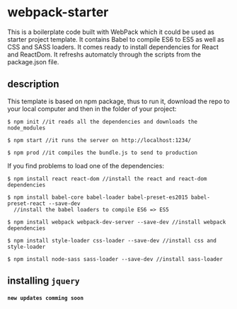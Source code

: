 # webpack-starter
This is a boilerplate code built with WebPack which it could be used as starter project template. It contains Babel to compile ES6 to ES5 as well as CSS and SASS loaders. It comes ready to install dependencies for React and ReactDom. It refreshs automatcly through the scripts from the package.json file.

## description
This template is based on npm package, thus to run it, download the repo to your local computer and then in the folder of your project:
```
$ npm init //it reads all the dependencies and downloads the node_modules

$ npm start //it runs the server on http://localhost:1234/

$ npm prod //it compiles the bundle.js to send to production
```
If you find problems to load one of the dependencies:
```
$ npm install react react-dom //install the react and react-dom dependencies

$ npm install babel-core babel-loader babel-preset-es2015 babel-preset-react --save-dev
  //install the babel loaders to compile ES6 => ES5

$ npm install webpack webpack-dev-server --save-dev //install webpack dependencies

$ npm install style-loader css-loader --save-dev //install css and style-loader

$ npm install node-sass sass-loader --save-dev //install sass-loader
```

## installing `jquery`
#### `new updates comming soon`

